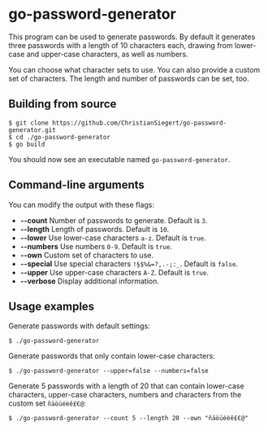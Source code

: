 go-password-generator
=====================

This program can be used to generate passwords. By default it generates three passwords with a length of 10 characters each, drawing from lower-case and upper-case characters, as well as numbers.

You can choose what character sets to use. You can also provide a custom set of characters. The length and number of passwords can be set, too.

Building from source
--------------------

```
$ git clone https://github.com/ChristianSiegert/go-password-generator.git
$ cd ./go-password-generator
$ go build
```

You should now see an executable named `go-password-generator`.

Command-line arguments
----------------------

You can modify the output with these flags:

- **--count**	Number of passwords to generate. Default is `3`.
- **--length**	Length of passwords. Default is `10`.
- **--lower**	Use lower-case characters `a-z`. Default is `true`.
- **--numbers**	Use numbers `0-9`. Default is `true`.
- **--own**		Custom set of characters to use.
- **--special**	Use special characters `!§$%&=?,.-;:_`. Default is `false`.
- **--upper**	Use upper-case characters `A-Z`. Default is `true`.
- **--verbose**	Display additional information.

Usage examples
--------------

Generate passwords with default settings:

	$ ./go-password-generator

Generate passwords that only contain lower-case characters:

	$ ./go-password-generator --upper=false --numbers=false

Generate 5 passwords with a length of 20 that can contain lower-case characters, upper-case characters, numbers and characters from the custom set `ñäöüéèê£€@`:

	$ ./go-password-generator --count 5 --length 20 --own "ñäöüéèê£€@"
